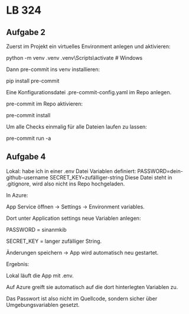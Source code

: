 # LB 324

## Aufgabe 2
Zuerst im Projekt ein virtuelles Environment anlegen und aktivieren:

python -m venv .venv
.venv\Scripts\activate   # Windows

Dann pre-commit ins venv installieren:

pip install pre-commit

Eine Konfigurationsdatei .pre-commit-config.yaml im Repo anlegen.

pre-commit im Repo aktivieren:

pre-commit install

Um alle Checks einmalig für alle Dateien laufen zu lassen:

pre-commit run -a
## Aufgabe 4

Lokal: habe ich in einer .env Datei Variablen definiert:
PASSWORD=dein-github-username
SECRET_KEY=zufälliger-string
Diese Datei steht in .gitignore, wird also nicht ins Repo hochgeladen.

In Azure:

App Service öffnen → Settings → Environment variables.

Dort unter Application settings neue Variablen anlegen:

PASSWORD = sinanmkib 

SECRET_KEY = langer zufälliger String.

Änderungen speichern → App wird automatisch neu gestartet.

Ergebnis:

Lokal läuft die App mit .env.

Auf Azure greift sie automatisch auf die dort hinterlegten Variablen zu.

Das Passwort ist also nicht im Quellcode, sondern sicher über Umgebungsvariablen gesetzt.



